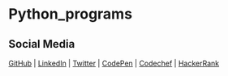 # Python_programs






## Social Media

[GitHub](https://github.com/Akgoldie) |
[LinkedIn](https://www.linkedin.com/in/akgoldie/) |
[Twitter](https://twitter.com/Ak_goldie14) |
[CodePen](https://codepen.io/Akgoldie) |
[Codechef](https://www.codechef.com/users/akgoldie) |
[HackerRank](https://www.hackerrank.com/Akgoldie)
